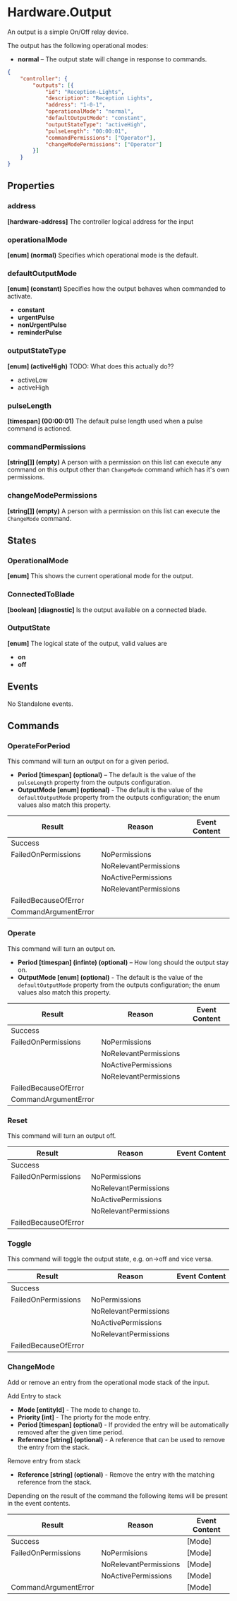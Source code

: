 # Hardware.Output

An output is a simple On/Off relay device.

The output has the following operational modes:

- **normal** – The output state will change in response to commands.

````json
{
    "controller": {
        "outputs": [{
            "id": "Reception-Lights",
            "description": "Reception Lights",
            "address": "1-0-1",
            "operationalMode": "normal",
            "defaultOutputMode": "constant",
            "outputStateType": "activeHigh",
            "pulseLength": "00:00:01",
            "commandPermissions": ["Operator"],
            "changeModePermissions": ["Operator"]
        }]
    }
}
````

## Properties

### address

**[hardware-address]** The controller logical address for the input

### operationalMode

**[enum] (normal)** Specifies which operational mode is the default.

### defaultOutputMode

**[enum] (constant)** Specifies how the output behaves when commanded to activate.

- **constant**
- **urgentPulse**
- **nonUrgentPulse**
- **reminderPulse**

### outputStateType

**[enum] (activeHigh)** TODO: What does this actually do??

- activeLow
- activeHigh

### pulseLength

**[timespan] (00:00:01)** The default pulse length used when a pulse command is actioned.

### commandPermissions

**[string[]] (empty)** A person with a permission on this list can execute any command on
this output other than `ChangeMode` command which has it's own permissions.

### changeModePermissions

**[string[]] (empty)** A person with a permission on this list can execute the
`ChangeMode` command.

## States

### OperationalMode

**[enum]** This shows the current operational mode for the output.

### ConnectedToBlade

**[boolean]** **[diagnostic]** Is the output available on a connected blade.

### OutputState

**[enum]** The logical state of the output, valid values are

- **on**
- **off**

## Events

No Standalone events.

## Commands

### OperateForPeriod

This command will turn an output on for a given period.

- **Period [timespan] (optional)** – The default is the value of the `pulseLength`
 property from the outputs configuration.
- **OutputMode [enum] (optional)** - The default is the value of the `defaultOutputMode`
 property from the outputs configuration; the enum values also match this property.


| **Result**           | **Reason**            | **Event Content** |
|----------------------|-----------------------|-------------------|
| Success              |                       |                   |
| FailedOnPermissions  | NoPermissions         |                   |
|                      | NoRelevantPermissions |                   |
|                      | NoActivePermissions   |                   |
|                      | NoRelevantPermissions |                   |
| FailedBecauseOfError |                       |                   |
| CommandArgumentError |                       |                   |

### Operate

This command will turn an output on.

- **Period [timespan] (infinte) (optional)** – How long should the output stay on.
- **OutputMode [enum] (optional)** - The default is the value of the `defaultOutputMode`
 property from the outputs configuration; the enum values also match this property.


| **Result**           | **Reason**            | **Event Content** |
|----------------------|-----------------------|-------------------|
| Success              |                       |                   |
| FailedOnPermissions  | NoPermissions         |                   |
|                      | NoRelevantPermissions |                   |
|                      | NoActivePermissions   |                   |
|                      | NoRelevantPermissions |                   |
| FailedBecauseOfError |                       |                   |  TODO: What's the difference between this
| CommandArgumentError |                       |                   |  TODO: and this?

### Reset

This command will turn an output off.

| **Result**           | **Reason**            | **Event Content** |
|----------------------|-----------------------|-------------------|
| Success              |                       |                   |
| FailedOnPermissions  | NoPermissions         |                   |
|                      | NoRelevantPermissions |                   |
|                      | NoActivePermissions   |                   |
|                      | NoRelevantPermissions |                   |
| FailedBecauseOfError |                       |                   |

### Toggle

This command will toggle the output state, e.g. on->off and vice versa.

| **Result**           | **Reason**            | **Event Content** |
|----------------------|-----------------------|-------------------|
| Success              |                       |                   |
| FailedOnPermissions  | NoPermissions         |                   |
|                      | NoRelevantPermissions |                   |
|                      | NoActivePermissions   |                   |
|                      | NoRelevantPermissions |                   |
| FailedBecauseOfError |                       |                   |

### ChangeMode

Add or remove an entry from the operational mode stack of the input.

Add Entry to stack

- **Mode [entityId]** - The mode to change to.
- **Priority [int]** - The priorty for the mode entry.
- **Period [timespan] (optional)** - If provided the entry will be automatically
  removed after the given time period.
- **Reference [string] (optional)** - A reference that can be used to remove the
  entry from the stack.

Remove entry from stack

- **Reference [string] (optional)** - Remove the entry with the matching reference
  from the stack.

Depending on the result of the command the following items will be present in the
event contents.

| **Result**           | **Reason**            |   **Event Content** |
|----------------------|-----------------------|---------------------|
| Success              |                       | [Mode]              |
| FailedOnPermissions  | NoPermisions          | [Mode]              |
|                      | NoRelevantPermissions | [Mode]              |
|                      | NoActivePermissions   | [Mode]              |
| CommandArgumentError |                       | [Mode]              |
